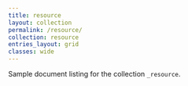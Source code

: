 ```yaml
---
title: resource
layout: collection
permalink: /resource/
collection: resource
entries_layout: grid
classes: wide
---
```


Sample document listing for the collection `_resource`.
